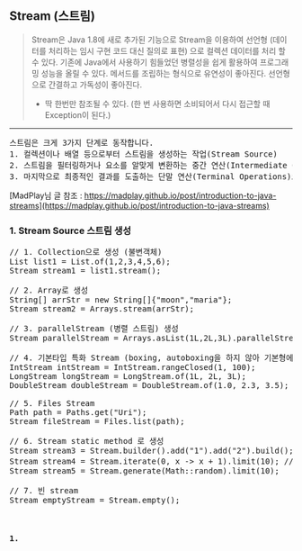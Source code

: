 ## Stream (스트림)
> Stream은 Java 1.8에 새로 추가된 기능으로 Stream을 이용하여 선언형 (데이터를 처리하는 임시 구현 코드 대신 질의로 표현) 으로 컬렉션 데이터를 처리 할 수 있다.
> 기존에 Java에서 사용하기 힘들었던 병렬성을 쉽게 활용하여 프로그래밍 성능을 올릴 수 있다.
> 메서드를 조립하는 형식으로 유연성이 좋아진다.
> 선언형으로 간결하고 가독성이 좋아진다.
> * 딱 한번만 참조될 수 있다. (한 번 사용하면 소비되어서 다시 접근할 때 Exception이 된다.)

* * *
<pre>
스트림은 크게 3가지 단계로 동작합니다. 
1. 컬렉션이나 배열 등으로부터 스트림을 생성하는 작업(Stream Source)
2. 스트림을 필터링하거나 요소를 알맞게 변환하는 중간 연산(Intermediate Operations)
3. 마지막으로 최종적인 결과를 도출하는 단말 연산(Terminal Operations)으로 나뉩니다.
</pre>
[MadPlay님 글 참조 : https://madplay.github.io/post/introduction-to-java-streams](https://madplay.github.io/post/introduction-to-java-streams)

### 1. Stream Source 스트림 생성

<pre>
// 1. Collection으로 생성 (불변객체)
List<Integer> list1 = List.of(1,2,3,4,5,6);
Stream<Integer> stream1 = list1.stream();

// 2. Array로 생성
String[] arrStr = new String[]{"moon","maria"};
Stream<String> stream2 = Arrays.stream(arrStr);

// 3. parallelStream (병렬 스트림) 생성
Stream<Long> parallelStream = Arrays.asList(1L,2L,3L).parallelStream();

// 4. 기본타입 특화 Stream (boxing, autoboxing을 하지 않아 기본형에서는 효율적)
IntStream intStream = IntStream.rangeClosed(1, 100);
LongStream longStream = LongStream.of(1L, 2L, 3L);
DoubleStream doubleStream = DoubleStream.of(1.0, 2.3, 3.5);

// 5. Files Stream
Path path = Paths.get("Uri");
Stream<Path> fileStream = Files.list(path);

// 6. Stream static method 로 생성
Stream<Object> stream3 = Stream.builder().add("1").add("2").build();
Stream<Integer> stream4 = Stream.iterate(0, x -> x + 1).limit(10); // 초기값, 함수
Stream<Double> stream5 = Stream.generate(Math::random).limit(10);
        
// 7. 빈 stream
Stream<Object> emptyStream = Stream.empty();
</pre>

#### 1. 
